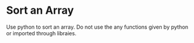 # Sort an Array
Use python to sort an array. Do not use the any functions given by python or imported through libraies.
